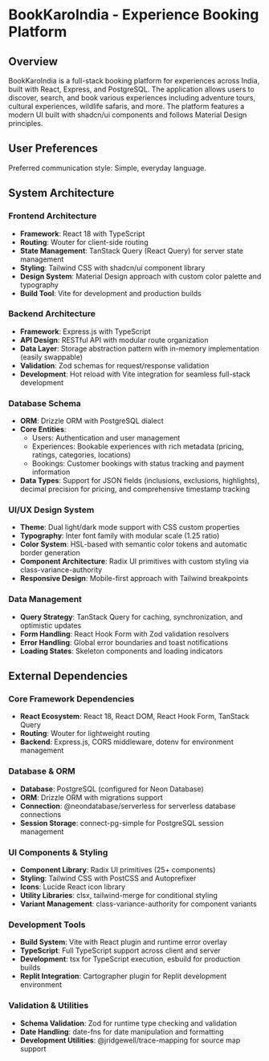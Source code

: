 # BookKaroIndia - Experience Booking Platform

## Overview

BookKaroIndia is a full-stack booking platform for experiences across India, built with React, Express, and PostgreSQL. The application allows users to discover, search, and book various experiences including adventure tours, cultural experiences, wildlife safaris, and more. The platform features a modern UI built with shadcn/ui components and follows Material Design principles.

## User Preferences

Preferred communication style: Simple, everyday language.

## System Architecture

### Frontend Architecture
- **Framework**: React 18 with TypeScript
- **Routing**: Wouter for client-side routing
- **State Management**: TanStack Query (React Query) for server state management
- **Styling**: Tailwind CSS with shadcn/ui component library
- **Design System**: Material Design approach with custom color palette and typography
- **Build Tool**: Vite for development and production builds

### Backend Architecture
- **Framework**: Express.js with TypeScript
- **API Design**: RESTful API with modular route organization
- **Data Layer**: Storage abstraction pattern with in-memory implementation (easily swappable)
- **Validation**: Zod schemas for request/response validation
- **Development**: Hot reload with Vite integration for seamless full-stack development

### Database Schema
- **ORM**: Drizzle ORM with PostgreSQL dialect
- **Core Entities**:
  - Users: Authentication and user management
  - Experiences: Bookable experiences with rich metadata (pricing, ratings, categories, locations)
  - Bookings: Customer bookings with status tracking and payment information
- **Data Types**: Support for JSON fields (inclusions, exclusions, highlights), decimal precision for pricing, and comprehensive timestamp tracking

### UI/UX Design System
- **Theme**: Dual light/dark mode support with CSS custom properties
- **Typography**: Inter font family with modular scale (1.25 ratio)
- **Color System**: HSL-based with semantic color tokens and automatic border generation
- **Component Architecture**: Radix UI primitives with custom styling via class-variance-authority
- **Responsive Design**: Mobile-first approach with Tailwind breakpoints

### Data Management
- **Query Strategy**: TanStack Query for caching, synchronization, and optimistic updates
- **Form Handling**: React Hook Form with Zod validation resolvers
- **Error Handling**: Global error boundaries and toast notifications
- **Loading States**: Skeleton components and loading indicators

## External Dependencies

### Core Framework Dependencies
- **React Ecosystem**: React 18, React DOM, React Hook Form, TanStack Query
- **Routing**: Wouter for lightweight routing
- **Backend**: Express.js, CORS middleware, dotenv for environment management

### Database & ORM
- **Database**: PostgreSQL (configured for Neon Database)
- **ORM**: Drizzle ORM with migrations support
- **Connection**: @neondatabase/serverless for serverless database connections
- **Session Storage**: connect-pg-simple for PostgreSQL session management

### UI Components & Styling
- **Component Library**: Radix UI primitives (25+ components)
- **Styling**: Tailwind CSS with PostCSS and Autoprefixer
- **Icons**: Lucide React icon library
- **Utility Libraries**: clsx, tailwind-merge for conditional styling
- **Variant Management**: class-variance-authority for component variants

### Development Tools
- **Build System**: Vite with React plugin and runtime error overlay
- **TypeScript**: Full TypeScript support across client and server
- **Development**: tsx for TypeScript execution, esbuild for production builds
- **Replit Integration**: Cartographer plugin for Replit development environment

### Validation & Utilities
- **Schema Validation**: Zod for runtime type checking and validation
- **Date Handling**: date-fns for date manipulation and formatting
- **Development Utilities**: @jridgewell/trace-mapping for source map support